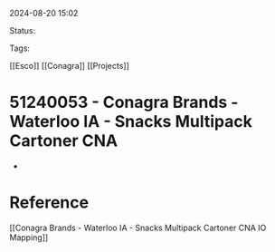 
2024-08-20 15:02

Status:

Tags:

[[Esco]] 
[[Conagra]]
[[Projects]]

# 51240053 - Conagra Brands - Waterloo IA - Snacks Multipack Cartoner CNA

- 
# Reference

[[Conagra Brands - Waterloo IA - Snacks Multipack Cartoner CNA IO Mapping]]


